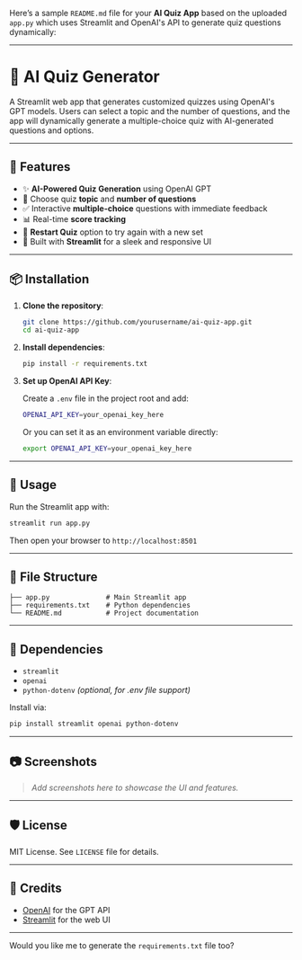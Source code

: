 Here’s a sample `README.md` file for your **AI Quiz App** based on the uploaded `app.py` which uses Streamlit and OpenAI's API to generate quiz questions dynamically:

---

# 🧠 AI Quiz Generator

A Streamlit web app that generates customized quizzes using OpenAI's GPT models. Users can select a topic and the number of questions, and the app will dynamically generate a multiple-choice quiz with AI-generated questions and options.

---

## 🚀 Features

- ✨ **AI-Powered Quiz Generation** using OpenAI GPT
- 🎯 Choose quiz **topic** and **number of questions**
- ✅ Interactive **multiple-choice** questions with immediate feedback
- 📊 Real-time **score tracking**
- 🔄 **Restart Quiz** option to try again with a new set
- 📱 Built with **Streamlit** for a sleek and responsive UI

---

## 📦 Installation

1. **Clone the repository**:
   ```bash
   git clone https://github.com/yourusername/ai-quiz-app.git
   cd ai-quiz-app
   ```

2. **Install dependencies**:
   ```bash
   pip install -r requirements.txt
   ```

3. **Set up OpenAI API Key**:

   Create a `.env` file in the project root and add:

   ```bash
   OPENAI_API_KEY=your_openai_key_here
   ```

   Or you can set it as an environment variable directly:

   ```bash
   export OPENAI_API_KEY=your_openai_key_here
   ```

---

## 🧪 Usage

Run the Streamlit app with:

```bash
streamlit run app.py
```

Then open your browser to `http://localhost:8501`

---

## 📁 File Structure

```
├── app.py              # Main Streamlit app
├── requirements.txt    # Python dependencies
└── README.md           # Project documentation
```

---

## 📌 Dependencies

- `streamlit`
- `openai`
- `python-dotenv` *(optional, for .env file support)*

Install via:

```bash
pip install streamlit openai python-dotenv
```

---

## 📷 Screenshots

> _Add screenshots here to showcase the UI and features._

---

## 🛡️ License

MIT License. See `LICENSE` file for details.

---

## 🙌 Credits

- [OpenAI](https://openai.com) for the GPT API
- [Streamlit](https://streamlit.io) for the web UI

---

Would you like me to generate the `requirements.txt` file too?
